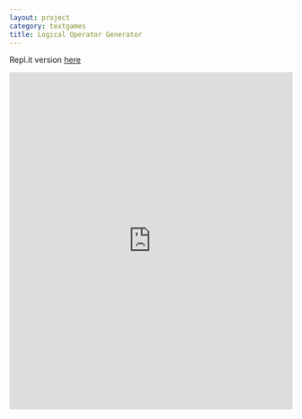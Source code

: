 ```yaml
---
layout: project
category: textgames
title: Logical Operator Generator
---
```


Repl.it version [here](https://repl.it/@JustinRiley1/PythonLogicalOperatorsGenerator?v=1)

<iframe src="https://trinket.io/embed/python3/eca520f2db?outputOnly=true&runOption=run&start=result" width="100%" height="600" frameborder="0" marginwidth="0" marginheight="0" allowfullscreen></iframe>
